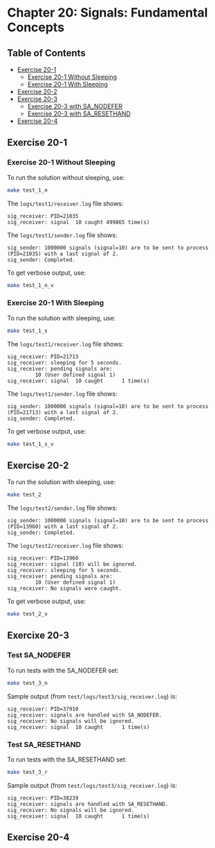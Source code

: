 # Chapter 20: Signals: Fundamental Concepts

## Table of Contents

* [Exercise 20-1](exercise-20-1)
  * [Exercise 20-1 Without Sleeping](exercise-20-1-without-sleeping)
  * [Exercise 20-1 With Sleeping](exercise-20-1-with-sleeping)
* [Exercise 20-2](exercise-20-2)
* [Exercise 20-3](exercise-20-3)
  * [Exercise 20-3 with SA_NODEFER](test-sa-nodefer)
  * [Exercise 20-3 with SA_RESETHAND](test-sa-resethand)
* [Exercise 20-4](exercise-20-4)

## Exercise 20-1

### Exercise 20-1 Without Sleeping

To run the solution without sleeping, use:
```bash
make test_1_n
```

The `logs/test1/receiver.log` file shows:
```text
sig_receiver: PID=21035
sig_receiver: signal  10 caught 499865 time(s)
```

The `logs/test1/sender.log` file shows:
```text
sig_sender: 1000000 signals (signal=10) are to be sent to process (PID=21035) with a last signal of 2.
sig_sender: Completed.
```

To get verbose output, use:
```bash
make test_1_n_v
```

### Exercise 20-1 With Sleeping

To run the solution with sleeping, use:
```bash
make test_1_s
```

The `logs/test1/receiver.log` file shows:
```text
sig_receiver: PID=21713
sig_receiver: sleeping for 5 seconds.
sig_receiver: pending signals are:
		 10 (User defined signal 1)
sig_receiver: signal  10 caught      1 time(s)
```

The `logs/test1/sender.log` file shows:
```text
sig_sender: 1000000 signals (signal=10) are to be sent to process (PID=21713) with a last signal of 2.
sig_sender: Completed.
```

To get verbose output, use:
```bash
make test_1_s_v
```

## Exercise 20-2

To run the solution with sleeping, use:
```bash
make test_2
```

The `logs/test2/sender.log` file shows:
```text
sig_sender: 1000000 signals (signal=10) are to be sent to process (PID=13960) with a last signal of 2.
sig_sender: Completed.
```

The `logs/test2/receiver.log` file shows:
```text
sig_receiver: PID=13960
sig_receiver: signal (10) will be ignored.
sig_receiver: sleeping for 5 seconds.
sig_receiver: pending signals are:
		 10 (User defined signal 1)
sig_receiver: No signals were caught.
```

To get verbose output, use:
```bash
make test_2_v
```

## Exercixe 20-3

### Test SA_NODEFER

To run tests with the SA_NODEFER set:
```bash
make test_3_n
```
Sample output (from `test/logs/test3/sig_receiver.log`) is:
```text
sig_receiver: PID=37910
sig_receiver: signals are handled with SA_NODEFER.
sig_receiver: No signals will be ignored.
sig_receiver: signal  10 caught      1 time(s)
```

### Test SA_RESETHAND

To run tests with the SA_RESETHAND set:
```bash
make test_3_r
```
Sample output (from `test/logs/test3/sig_receiver.log`) is:
```text
sig_receiver: PID=38239
sig_receiver: signals are handled with SA_RESETHAND.
sig_receiver: No signals will be ignored.
sig_receiver: signal  10 caught      1 time(s)
```

## Exercise 20-4

